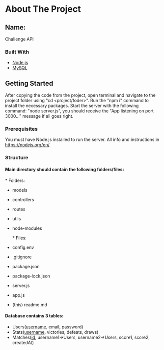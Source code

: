 <!-- ABOUT THE PROJECT -->

# About The Project

## Name:

Challenge API

### Built With

- [Node.js](https://nodejs.org/en/)
- [MySQL](https://www.mysql.com/)

<!-- GETTING STARTED -->

## Getting Started

After copying the code from the project, open terminal and navigate to the project folder using "cd <project/foder>".
Run the "npm i" command to install the necessary packages.
Start the server with the following command: "node server.js", you should receive the "App listening on port 3000..." message if all goes right.

### Prerequisites

You must have Node.js installed to run the server.
All info and instructions in https://nodejs.org/en/.

<!-- folder structure-->

### Structure

#### Main directory should contain the following folders/files:

\* Folders:

- models
- controllers
- routes
- utils
- node-modules

  \* Files:

- config.env
- .gitignore
- package.json
- package-lock.json
- server.js
- app.js
- (this) readme.md

#### Database contains 3 tables:

- Users(<ins>username</ins>, email, password)
- Stats(<ins>username</ins>, victories, defeats, draws)
- Matches(<ins>id</ins>, username1->Users, username2->Users, score1, score2, createdAt)
